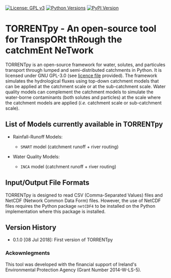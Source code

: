 [![License: GPL v3](https://img.shields.io/badge/License-GPL%20v3-blue.svg)](https://www.gnu.org/licenses/gpl-3.0)
[![Python Versions](https://img.shields.io/pypi/pyversions/torrentpy.png)](https://pypi.python.org/pypi/torrentpy)
[![PyPI Version](https://img.shields.io/pypi/v/torrentpy.png)](https://pypi.python.org/pypi/torrentpy)

# TORRENTpy - An open-source tool for TranspORt thRough the catchmEnt NeTwork

TORRENTpy is an open-source framework for water, solutes, and particules transport through lumped and semi-distributed catchments in Python. It is licensed under GNU GPL-3.0 (see [licence file](LICENCE.md) provided). The framework simulates the hydrological fluxes using top-down catchment models that can be applied at the catchment scale or at the sub-catchment scale. Water quality models can complement the catchment models to simulate the water-borne contaminants (both solutes and particles) at the scale where the catchment models are applied (*i.e.* catchment scale or sub-catchment scale).

## List of Models currently available in TORRENTpy

* Rainfall-Runoff Models:
	* `SMART` model (catchment runoff + river routing)

* Water Quality Models:
	* `INCA` model (catchment runoff + river routing)

## Input/Output File Formats

TORRENTpy is designed to read CSV (Comma-Separated Values) files and NetCDF (Network Common Data Form) files. However, the use of NetCDF files requires the Python package `netCDF4` to be installed on the Python implementation where this package is installed.

## Version History

* 0.1.0 [08 Jul 2018]: First version of TORRENTpy

### Ackownlegments

This tool was developed with the financial support of Ireland's Environmental Protection Agency (Grant Number 2014-W-LS-5).

